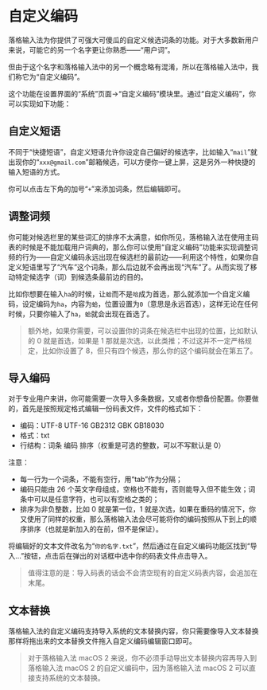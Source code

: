 # 自定义编码

落格输入法为你提供了可强大可傻瓜的自定义候选词条的功能。对于大多数新用户来说，可能它的另一个名字更让你熟悉——“用户词”。

但由于这个名字和落格输入法中的另一个概念略有混淆，所以在落格输入法中，我们称它为“自定义编码”。

这个功能在设置界面的“系统”页面→“自定义编码”模块里。通过“自定义编码”，你可以实现如下功能：

## 自定义短语

不同于“快捷短语”，自定义短语允许你设定自己偏好的候选字，比如输入“`mail`”就出现你的“`xxx@gmail.com`”邮箱候选，可以方便你一键上屏，这是另外一种快捷的输入短语的方式。

你可以点击左下角的加号“`+`”来添加词条，然后编辑即可。

## 调整词频

你可能对候选栏里的某些词汇的排序不太满意，如你所见，落格输入法在使用主码表的时候是不能加载用户词典的，那么你可以使用“自定义编码”功能来实现调整词频的行为——自定义编码永远出现在候选栏的最前边——利用这个特性，如果你自定义短语里写了“汽车”这个词条，那么后边就不会再出现“汽车”了。从而实现了移动特定候选字（词）到候选条最前边的目的。

比如你想要在输入`ha`的时候，让`蛤`而不是`哈`成为首选，那么就添加一个自定义编码，设定编码为`ha`，内容为`蛤`，位置设置为`0`（意思是永远首选），这样无论在任何时候，只要你输入了`ha`，`蛤`就会出现在首选了。

> 额外地，如果你需要，可以设置你的词条在候选栏中出现的位置，比如默认的 0 就是首选，如果是 1 那就是次选，以此类推；不过这并不一定严格规定，比如你设置了 8，但只有四个候选，那么你的这个编码就会在第五了。

## 导入编码

对于专业用户来讲，你可能需要一次导入多条数据，又或者你想备份配置。你要做的，首先是按照规定格式编辑一份码表文件，文件的格式如下：

*   编码：UTF-8 UTF-16 GB2312 GBK GB18030
*   格式：txt
*   行结构：词条 编码 排序（权重是可选的整数，可以不写默认是 0）

注意：

*   每一行为一个词条，不能有空行，用“tab”作为分隔；
*   编码只能由 26 个英文字母组成，空格也不能有，否则能导入但不能生效；词条中可以是任意字符，也可以有空格之类的；
*   排序为非负整数，比如 0 就是第一位，1 就是次选，如果在重码的情况下，你又使用了同样的权重，那么落格输入法会尽可能将你的编码按照从下到上的顺序排序（也就是新加入的在前，但不是保证）。

将编辑好的文本文件改名为“`你的名字.txt`”，然后通过在自定义编码功能区找到“导入...”按钮，点击后在弹出的对话框中选中你的码表文件点击导入。

> 值得注意的是：导入码表的话会不会清空现有的自定义码表内容，会追加在末尾。

## 文本替换

落格输入法的自定义编码支持导入系统的文本替换内容，你只需要像导入文本替换那样将拖出来的文本替换文件拖入自定义编码编辑窗口即可。

> 对于落格输入法 macOS 2 来说，你不必须手动导出文本替换内容再导入到落格输入法 macOS 2 的自定义编码中，因为落格输入法 macOS 2 可以直接支持系统的文本替换。


